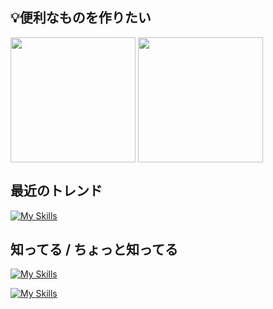 ## 💡便利なものを作りたい
<p>
  <img height=200 align="center" src="https://github-readme-stats.vercel.app/api/top-langs/?username=KoralMint&layout=compact&langs_count=10&size_weight=0.2&count_weight=0.8&theme=ayu-mirage" />
  <img height=200 align="center" src="https://github-readme-stats.vercel.app/api?username=KoralMint&hide=stars&theme=ayu-mirage&card_width=320" />
</p>

## 最近のトレンド
[![My Skills](https://skillicons.dev/icons?i=python,js,java,obsidian,ai)](https://skillicons.dev)

## 知ってる / ちょっと知ってる
[![My Skills](https://skillicons.dev/icons?i=python,js,html,css,java,cs,lua,markdown)](https://skillicons.dev)

[![My Skills](https://skillicons.dev/icons?i=docker,ai,pr,blender,unity)](https://skillicons.dev)
<!--
**KoralMint/KoralMint** is a ✨ _special_ ✨ repository because its `README.md` (this file) appears on your GitHub profile.

Here are some ideas to get you started:

- 🔭 I’m currently working on ...
- 🌱 I’m currently learning ...
- 👯 I’m looking to collaborate on ...
- 🤔 I’m looking for help with ...
- 💬 Ask me about ...
- 📫 How to reach me: ...
- 😄 Pronouns: ...
- ⚡ Fun fact: ...
-->

